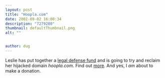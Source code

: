 ```yaml
---
layout: post
title: "Hoopla.com"
date: 2002-09-02 16:00:34
description: "7279280"
thumbnail: defaultThumbnail.png
alt: ""


author: dug
---
```


<p>Leslie has put together a <a href="http://leslie.harpold.com/">legal defense fund</a> and is going to try and reclaim her hijacked domain <cite>hoopla.com</cite>. Find out <a href="http://www.textism.com/article/494/">more</a>. And yes, I <em>am</em> about to make a donation.</p>
